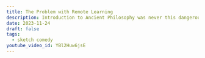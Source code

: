 ```yaml
---
title: The Problem with Remote Learning
description: Introduction to Ancient Philosophy was never this dangerous.
date: 2023-11-24
draft: false
tags:
  - sketch comedy
youtube_video_id: YBl2Huw6jsE
---
```

